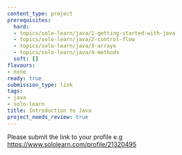 ```yaml
---
content_type: project
prerequisites:
  hard:
  - topics/solo-learn/java/1-getting-started-with-java
  - topics/solo-learn/java/2-control-flow
  - topics/solo-learn/java/3-arrays
  - topics/solo-learn/java/4-methods
  soft: []
flavours:
- none
ready: true
submission_type: link
tags:
- java
- solo-learn
title: Introduction to Java 
project_needs_review: true
---
```


Please submit the link to your profile e.g https://www.sololearn.com/profile/21320495